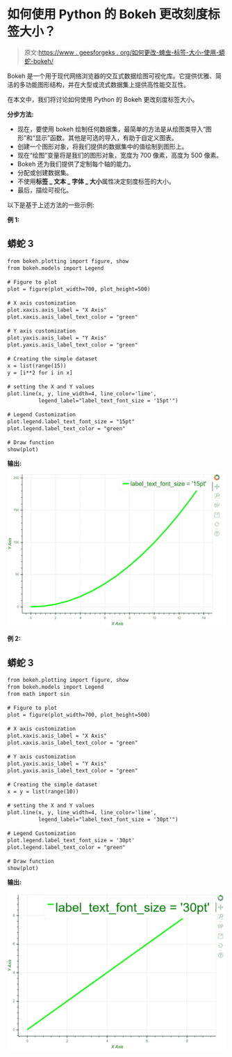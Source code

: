 # 如何使用 Python 的 Bokeh 更改刻度标签大小？

> 原文:[https://www . geesforgeks . org/如何更改-蜱虫-标签-大小-使用-蟒蛇-bokeh/](https://www.geeksforgeeks.org/how-to-change-ticks-label-sizes-using-pythons-bokeh/)

Bokeh 是一个用于现代网络浏览器的交互式数据绘图可视化库。它提供优雅、简洁的多功能图形结构，并在大型或流式数据集上提供高性能交互性。

在本文中，我们将讨论如何使用 Python 的 Bokeh 更改刻度标签大小。

**分步方法:**

*   现在，要使用 bokeh 绘制任何数据集，最简单的方法是从绘图类导入“图形”和“显示”函数。其他是可选的导入，有助于自定义图表。
*   创建一个图形对象，将我们提供的数据集中的值绘制到图形上。
*   现在“绘图”变量将是我们的图形对象，宽度为 700 像素，高度为 500 像素。
*   Bokeh 还为我们提供了定制每个轴的能力。
*   分配或创建数据集。
*   不使用**标签 _ 文本 _ 字体 _ 大小**属性决定刻度标签的大小。
*   最后，描绘可视化。

以下是基于上述方法的一些示例:

**例 1:**

## 蟒蛇 3

```
from bokeh.plotting import figure, show
from bokeh.models import Legend

# Figure to plot
plot = figure(plot_width=700, plot_height=500)

# X axis customization
plot.xaxis.axis_label = "X Axis"
plot.xaxis.axis_label_text_color = "green"

# Y axis customization
plot.yaxis.axis_label = "Y Axis"
plot.yaxis.axis_label_text_color = "green"

# Creating the simple dataset
x = list(range(15))
y = [i**2 for i in x]

# setting the X and Y values
plot.line(x, y, line_width=4, line_color='lime',
          legend_label="label_text_font_size = '15pt'")

# Legend Customization
plot.legend.label_text_font_size = "15pt"
plot.legend.label_text_color = "green"

# Draw function
show(plot)
```

**输出:**

![](img/d7e0866275af503272f5cdd684648762.png)

**例 2:**

## 蟒蛇 3

```
from bokeh.plotting import figure, show
from bokeh.models import Legend
from math import sin

# Figure to plot
plot = figure(plot_width=700, plot_height=500)

# X axis customization
plot.xaxis.axis_label = "X Axis"
plot.xaxis.axis_label_text_color = "green"

# Y axis customization
plot.yaxis.axis_label = "Y Axis"
plot.yaxis.axis_label_text_color = "green"

# Creating the simple dataset
x = y = list(range(10))

# setting the X and Y values
plot.line(x, y, line_width=4, line_color='lime',
          legend_label="label_text_font_size = '30pt'")

# Legend Customization
plot.legend.label_text_font_size = '30pt'
plot.legend.label_text_color = "green"

# Draw function
show(plot)
```

**输出:**

![](img/a5f726b692a43c6e8976d3a7af2b5ba3.png)